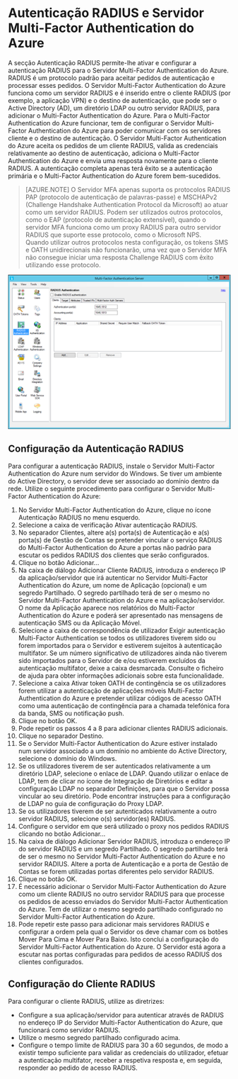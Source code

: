 <properties 
    pageTitle="Autenticação RADIUS e Servidor Multi-Factor Authentication do Azure" 
    description="Esta é a página do Multi-Factor Authentication do Azure que irá ajudar a implementar a Autenticação RADIUS e o Servidor Multi-Factor Authentication do Azure." 
    services="multi-factor-authentication" 
    documentationCenter="" 
    authors="billmath" 
    manager="stevenpo" 
    editor="curtand"/>

<tags 
    ms.service="multi-factor-authentication" 
    ms.workload="identity" 
    ms.tgt_pltfrm="na" 
    ms.devlang="na" 
    ms.topic="get-started-article" 
    ms.date="05/12/2016" 
    ms.author="billmath"/>



# Autenticação RADIUS e Servidor Multi-Factor Authentication do Azure

A secção Autenticação RADIUS permite-lhe ativar e configurar a autenticação RADIUS para o Servidor Multi-Factor Authentication do Azure. RADIUS é um protocolo padrão para aceitar pedidos de autenticação e processar esses pedidos. O Servidor Multi-Factor Authentication do Azure funciona como um servidor RADIUS e é inserido entre o cliente RADIUS (por exemplo, a aplicação VPN) e o destino de autenticação, que pode ser o Active Directory (AD), um diretório LDAP ou outro servidor RADIUS, para adicionar o Multi-Factor Authentication do Azure. Para o Multi-Factor Authentication do Azure funcionar, tem de configurar o Servidor Multi-Factor Authentication do Azure para poder comunicar com os servidores cliente e o destino de autenticação. O Servidor Multi-Factor Authentication do Azure aceita os pedidos de um cliente RADIUS, valida as credenciais relativamente ao destino de autenticação, adiciona o Multi-Factor Authentication do Azure e envia uma resposta novamente para o cliente RADIUS. A autenticação completa apenas terá êxito se a autenticação primária e o Multi-Factor Authentication do Azure forem bem-sucedidos.

>[AZURE.NOTE]
>O Servidor MFA apenas suporta os protocolos RADIUS PAP (protocolo de autenticação de palavras-passe) e MSCHAPv2 (Challenge Handshake Authentication Protocol da Microsoft) ao atuar como um servidor RADIUS.  Podem ser utilizados outros protocolos, como o EAP (protocolo de autenticação extensível), quando o servidor MFA funciona como um proxy RADIUS para outro servidor RADIUS que suporte esse protocolo, como o Microsoft NPS.
></br>
>Quando utilizar outros protocolos nesta configuração, os tokens SMS e OATH unidirecionais não funcionarão, uma vez que o Servidor MFA não consegue iniciar uma resposta Challenge RADIUS com êxito utilizando esse protocolo.


![Autenticação Radius](./media/multi-factor-authentication-get-started-server-rdg/radius.png)

## Configuração da Autenticação RADIUS

Para configurar a autenticação RADIUS, instale o Servidor Multi-Factor Authentication do Azure num servidor do Windows. Se tiver um ambiente do Active Directory, o servidor deve ser associado ao domínio dentro da rede. Utilize o seguinte procedimento para configurar o Servidor Multi-Factor Authentication do Azure: 

1. No Servidor Multi-Factor Authentication do Azure, clique no ícone Autenticação RADIUS no menu esquerdo.
2. Selecione a caixa de verificação Ativar autenticação RADIUS.
3. No separador Clientes, altere a(s) porta(s) de Autenticação e a(s) porta(s) de Gestão de Contas se pretender vincular o serviço RADIUS do Multi-Factor Authentication do Azure a portas não padrão para escutar os pedidos RADIUS dos clientes que serão configurados.
4. Clique no botão Adicionar...
5. Na caixa de diálogo Adicionar Cliente RADIUS, introduza o endereço IP da aplicação/servidor que irá autenticar no Servidor Multi-Factor Authentication do Azure, um nome de Aplicação (opcional) e um segredo Partilhado. O segredo partilhado terá de ser o mesmo no Servidor Multi-Factor Authentication do Azure e na aplicação/servidor. O nome da Aplicação aparece nos relatórios do Multi-Factor Authentication do Azure e poderá ser apresentado nas mensagens de autenticação SMS ou da Aplicação Móvel.
6. Selecione a caixa de correspondência de utilizador Exigir autenticação Multi-Factor Authentication se todos os utilizadores tiverem sido ou forem importados para o Servidor e estiverem sujeitos à autenticação multifator. Se um número significativo de utilizadores ainda não tiverem sido importados para o Servidor de e/ou estiverem excluídos da autenticação multifator, deixe a caixa desmarcada. Consulte o ficheiro de ajuda para obter informações adicionais sobre esta funcionalidade.
7. Selecione a caixa Ativar token OATH de contingência se os utilizadores forem utilizar a autenticação de aplicações móveis Multi-Factor Authentication do Azure e pretender utilizar códigos de acesso OATH como uma autenticação de contingência para a chamada telefónica fora da banda, SMS ou notificação push.
8. Clique no botão OK.
9. Pode repetir os passos 4 a 8 para adicionar clientes RADIUS adicionais.
10. Clique no separador Destino.
11. Se o Servidor Multi-Factor Authentication do Azure estiver instalado num servidor associado a um domínio no ambiente do Active Directory, selecione o domínio do Windows.
12. Se os utilizadores tiverem de ser autenticados relativamente a um diretório LDAP, selecione o enlace de LDAP. Quando utilizar o enlace de LDAP, tem de clicar no ícone de Integração de Diretórios e editar a configuração LDAP no separador Definições, para que o Servidor possa vincular ao seu diretório. Pode encontrar instruções para a configuração de LDAP no guia de configuração do Proxy LDAP. 
13. Se os utilizadores tiverem de ser autenticados relativamente a outro servidor RADIUS, selecione o(s) servidor(es) RADIUS.
14. Configure o servidor em que será utilizado o proxy nos pedidos RADIUS clicando no botão Adicionar...
15. Na caixa de diálogo Adicionar Servidor RADIUS, introduza o endereço IP do servidor RADIUS e um segredo Partilhado. O segredo partilhado terá de ser o mesmo no Servidor Multi-Factor Authentication do Azure e no servidor RADIUS. Altere a porta de Autenticação e a porta de Gestão de Contas se forem utilizadas portas diferentes pelo servidor RADIUS.
16. Clique no botão OK. 
17. É necessário adicionar o Servidor Multi-Factor Authentication do Azure como um cliente RADIUS no outro servidor RADIUS para que processe os pedidos de acesso enviados do Servidor Multi-Factor Authentication do Azure. Tem de utilizar o mesmo segredo partilhado configurado no Servidor Multi-Factor Authentication do Azure.
18. Pode repetir este passo para adicionar mais servidores RADIUS e configurar a ordem pela qual o Servidor os deve chamar com os botões Mover Para Cima e Mover Para Baixo. Isto conclui a configuração do Servidor Multi-Factor Authentication do Azure. O Servidor está agora a escutar nas portas configuradas para pedidos de acesso RADIUS dos clientes configurados.   


## Configuração do Cliente RADIUS

Para configurar o cliente RADIUS, utilize as diretrizes:

- Configure a sua aplicação/servidor para autenticar através de RADIUS no endereço IP do Servidor Multi-Factor Authentication do Azure, que funcionará como servidor RADIUS. 
- Utilize o mesmo segredo partilhado configurado acima. 
- Configure o tempo limite de RADIUS para 30 a 60 segundos, de modo a existir tempo suficiente para validar as credenciais do utilizador, efetuar a autenticação multifator, receber a respetiva resposta e, em seguida, responder ao pedido de acesso RADIUS.




<!--HONumber=Jun16_HO2-->


